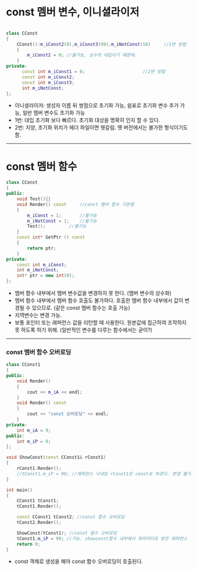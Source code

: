 # const 멤버 변수, 이니셜라이저
```c++

class CConst
{
	CConst():m_iConst2(0),m_iConst3(99),m_iNotConst(10) 	//1번 방법
	{
		m_iConst2 = 0; //불가능, 상수의 대입이기 때문에.
	}
private:
	  const int m_iConst1 = 0;          			//2번 방법
	  const int m_iConst2;
	  const int m_iConst3;
	  int m_iNotConst;
};
```
- 이니셜라이저: 생성자 이름 뒤 쌍점으로 초기화 가능, 쉼표로 초기화 변수 추가 가능, 일반 멤버 변수도 초기화 가능
- 1번: 대입 초기화 보다 빠르다. 초기화 대상을 명확히 인지 할 수 있다.
- 2번: 지양, 초기화 위치가 헤더 파일이면 헷갈림. 옛 버전에서는 불가한 형식이기도 함.
***
# const 멤버 함수
```c++
class CConst
{
public:
	void Test(){}
	void Render() const		//const 멤버 함수 기본형
	{
		m_iConst = 1;		//불가능
		m_iNotConst = 1;	//불가능
		Test();			//불가능
	}
	const int* GetPtr () const
	{
		return ptr;
	}
private:
	const int m_iConst;
	int m_iNotConst;
	int* ptr = new int(0);
};

```
- 멤버 함수 내부에서 멤버 변수값을 변경하지 못 한다. (멤버 변수의 상수화)
- 멤버 함수 내부에서 멤버 함수 호출도 불가하다. 호출한 멤버 함수 내부에서 값이 변경될 수 있으므로. (같은 const 멤버 함수는 호출 가능)
- 지역변수는 변경 가능.
- 보통 포인터 또는 래퍼런스 값을 리턴할 때 사용한다. 원본값에 접근하여 조작하지 못 하도록 하기 위해. (일반적인 변수를 다루는 함수에서는 굳이?)
***
### const 멤버 함수 오버로딩
```c++
class CConst1
{
public:
	void Render()
	{
		cout << m_iA << endl;
	}
	void Render() const
	{
		cout << "const 오버로딩" << endl;
	}
private:
	int m_iA = 9;
public:
	int m_iP = 0;
};

void ShowConst(const CConst1& rConst1)
{
	rConst1.Render();
	//tConst1.m_iP = 99; //래퍼런스 닉네임 rConst1은 const로 하겠다. 변경 불가. 하지만 main함수에서는 const 안 붙힌 tConst1에서는 가능
}

int main()
{
	CConst1 tConst1;
	tConst1.Render();

	const CConst1 tConst2; //const 함수 오버로딩
	tConst2.Render();

	ShowConst(tConst1); //const 함수 오버로딩
	tConst1.m_iP = 99; //가능. showconst함수 내부에서 파라미터로 받은 래퍼런스 닉네임에서는 불가능
	return 0;
}
```
- const 객체로 생성을 해야 const 함수 오버로딩이 호출된다.
